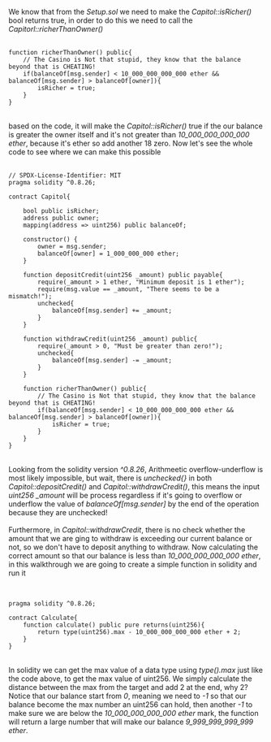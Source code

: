 We know that from the *Setup.sol* we need to make the *Capitol::isRicher()* bool returns true, in order to do this we need to call the *Capitorl::richerThanOwner()*  
&nbsp;  
```solidity
function richerThanOwner() public{
    // The Casino is Not that stupid, they know that the balance beyond that is CHEATING!
    if(balanceOf[msg.sender] < 10_000_000_000_000 ether && balanceOf[msg.sender] > balanceOf[owner]){
        isRicher = true;
    }
}
```
&nbsp;   
based on the code, it will make the *Capitol::isRicher()* true if the our balance is greater the owner itself and it's not greater than *10_000_000_000_000 ether*, because it's ether so add another 18 zero. Now let's see the whole code to see where we can make this possible  
&nbsp;  
```solidity
// SPDX-License-Identifier: MIT
pragma solidity ^0.8.26;

contract Capitol{
    
    bool public isRicher;
    address public owner;
    mapping(address => uint256) public balanceOf;

    constructor() {
        owner = msg.sender;
        balanceOf[owner] = 1_000_000_000 ether;
    }

    function depositCredit(uint256 _amount) public payable{
        require(_amount > 1 ether, "Minimum deposit is 1 ether");
        require(msg.value == _amount, "There seems to be a mismatch!");
        unchecked{
            balanceOf[msg.sender] += _amount;
        }
    }

    function withdrawCredit(uint256 _amount) public{
        require(_amount > 0, "Must be greater than zero!");
        unchecked{
            balanceOf[msg.sender] -= _amount;
        }
    }

    function richerThanOwner() public{
        // The Casino is Not that stupid, they know that the balance beyond that is CHEATING!
        if(balanceOf[msg.sender] < 10_000_000_000_000 ether && balanceOf[msg.sender] > balanceOf[owner]){
            isRicher = true;
        }
    }
}
```
&nbsp;   
Looking from the solidity version *^0.8.26*, Arithmeetic overflow-underflow is most likely impossible, but wait, there is *unchecked{}* in both *Capitol::depositCredit()* and *Capitol::withdrawCredit()*, this means the input *uint256 _amount* will be process regardless if it's going to overflow or underflow the value of *balanceOf[msg.sender]* by the end of the operation because they are unchecked!
&nbsp;  
&nbsp;  
Furthermore, in *Capitol::withdrawCredit*, there is no check whether the amount that we are ging to withdraw is exceeding our current balance or not, so we don't have to deposit anything to withdraw. Now calculating the correct amount so that our balance is less than *10_000_000_000_000 ether*, in this walkthrough we are going to create a simple function in solidity and run it  
&nbsp;  
```solidity

pragma solidity ^0.8.26;

contract Calculate{
    function calculate() public pure returns(uint256){
        return type(uint256).max - 10_000_000_000_000 ether + 2;
    }
}
``` 
&nbsp;  
In solidity we can get the max value of a data type using *type(<datatype>).max* just like the code above, to get the max value of uint256. We simply calculate the distance between the max from the target and add 2 at the end, why 2? Notice that our balance start from *0*, meaning we need to *-1* so that our balance become the max number an uint256 can hold, then another *-1* to make sure we are below the *10_000_000_000_000 ether* mark, the function will return a large number that will make our balance *9_999_999_999_999 ether*. 